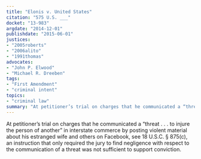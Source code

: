 ```yaml
---
title: "Elonis v. United States"
citation: "575 U.S. ___"
docket: "13-983"
argdate: "2014-12-01"
publishdate: "2015-06-01"
justices:
- "2005roberts"
- "2006alito"
- "1991thomas"
advocates:
- "John P. Elwood"
- "Michael R. Dreeben"
tags:
- "First Amendment"
- "criminal intent"
topics:
- "criminal law"
summary: "At petitioner’s trial on charges that he communicated a “threat . . . to injure the person of another” in interstate commerce by posting violent material about his estranged wife and others on Facebook, see 18 U.S.C. § 875(c), an instruction that only required the jury to find negligence with respect to the communication of a threat was not sufficient to support conviction."
---
```

At petitioner’s trial on charges that he communicated a “threat . . . to injure the person of another” in interstate commerce by posting violent material about his estranged wife and others on Facebook, see 18 U.S.C. § 875(c), an instruction that only required the jury to find negligence with respect to the communication of a threat was not sufficient to support conviction.


